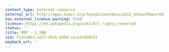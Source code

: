```yaml
---
content_type: external-resource
external_url: http://apps.himss.org/foundation/docs/2012_AnnualReportDorenfest.pdf
has_external_license_warning: true
license: https://en.wikipedia.org/wiki/All_rights_reserved
status: ''
title: PDF - 1.3MB
uid: f13ca861-1e53-46c0-b4b9-ceca3e4d4131
wayback_url: ''
---
```

